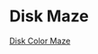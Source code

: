 # Disk Maze

[Disk Color Maze](https://docs.google.com/document/d/1hUiUxl1xtpDF-aG0GPg1tKvbY4T_vwGVMXpsKVLn4AI)
